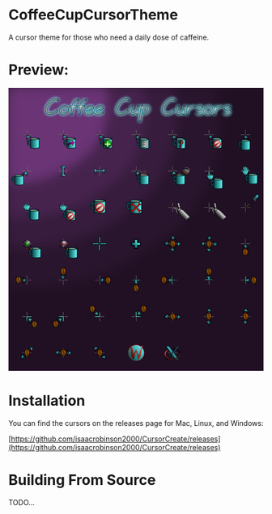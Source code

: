 # CoffeeCupCursorTheme
A cursor theme for those who need a daily dose of caffeine.

# Preview:
<img src="DarkPreview.png">

# Installation

You can find the cursors on the releases page for Mac, Linux, and Windows:

[https://github.com/isaacrobinson2000/CursorCreate/releases](https://github.com/isaacrobinson2000/CursorCreate/releases)

# Building From Source

TODO...
